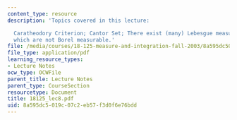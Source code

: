 ```yaml
---
content_type: resource
description: 'Topics covered in this lecture:

  Caratheodory Criterion; Cantor Set; There exist (many) Lebesgue measurable sets
  which are not Borel measurable.'
file: /media/courses/18-125-measure-and-integration-fall-2003/8a595dc5019c07c2eb57f3d0f6e76bdd_18125_lec8.pdf
file_type: application/pdf
learning_resource_types:
- Lecture Notes
ocw_type: OCWFile
parent_title: Lecture Notes
parent_type: CourseSection
resourcetype: Document
title: 18125_lec8.pdf
uid: 8a595dc5-019c-07c2-eb57-f3d0f6e76bdd
---
```

